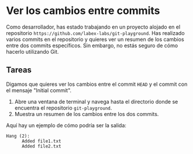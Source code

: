 # Ver los cambios entre commits

Como desarrollador, has estado trabajando en un proyecto alojado en el repositorio `https://github.com/labex-labs/git-playground`. Has realizado varios commits en el repositorio y quieres ver un resumen de los cambios entre dos commits específicos. Sin embargo, no estás seguro de cómo hacerlo utilizando Git.

## Tareas

Digamos que quieres ver los cambios entre el commit `HEAD` y el commit con el mensaje "Initial commit".

1. Abre una ventana de terminal y navega hasta el directorio donde se encuentra el repositorio `git-playground`.
2. Muestra un resumen de los cambios entre los dos commits.

Aquí hay un ejemplo de cómo podría ser la salida:

```shell
Hang (2):
      Added file1.txt
      Added file2.txt
```
